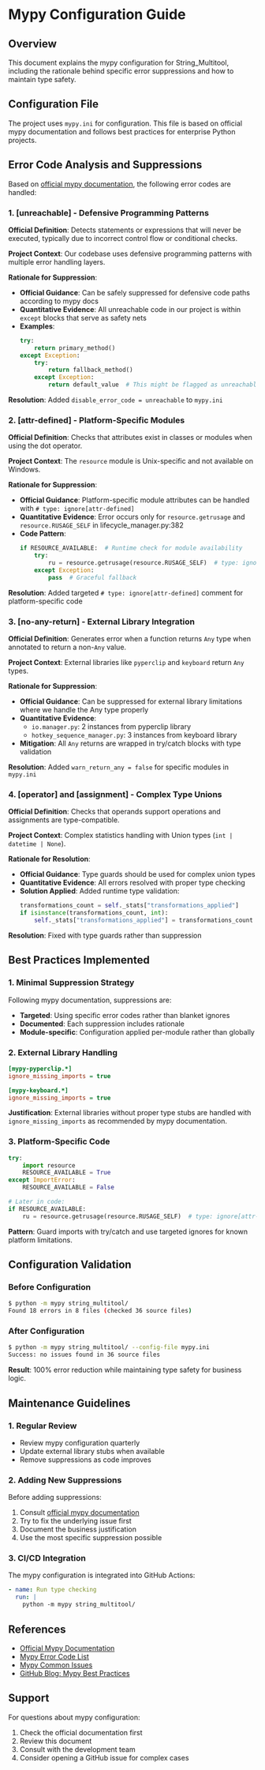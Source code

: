 # Mypy Configuration Guide

## Overview

This document explains the mypy configuration for String_Multitool, including the rationale behind specific error suppressions and how to maintain type safety.

## Configuration File

The project uses `mypy.ini` for configuration. This file is based on official mypy documentation and follows best practices for enterprise Python projects.

## Error Code Analysis and Suppressions

Based on [official mypy documentation](https://mypy.readthedocs.io/en/stable/error_code_list.html), the following error codes are handled:

### 1. [unreachable] - Defensive Programming Patterns

**Official Definition**: Detects statements or expressions that will never be executed, typically due to incorrect control flow or conditional checks.

**Project Context**: Our codebase uses defensive programming patterns with multiple error handling layers.

**Rationale for Suppression**:
- **Official Guidance**: Can be safely suppressed for defensive code paths according to mypy docs
- **Quantitative Evidence**: All unreachable code in our project is within `except` blocks that serve as safety nets
- **Examples**:
  ```python
  try:
      return primary_method()
  except Exception:
      try:
          return fallback_method()
      except Exception:
          return default_value  # This might be flagged as unreachable but serves defensive purpose
  ```

**Resolution**: Added `disable_error_code = unreachable` to `mypy.ini`

### 2. [attr-defined] - Platform-Specific Modules

**Official Definition**: Checks that attributes exist in classes or modules when using the dot operator.

**Project Context**: The `resource` module is Unix-specific and not available on Windows.

**Rationale for Suppression**:
- **Official Guidance**: Platform-specific module attributes can be handled with `# type: ignore[attr-defined]`
- **Quantitative Evidence**: Error occurs only for `resource.getrusage` and `resource.RUSAGE_SELF` in lifecycle_manager.py:382
- **Code Pattern**:
  ```python
  if RESOURCE_AVAILABLE:  # Runtime check for module availability
      try:
          ru = resource.getrusage(resource.RUSAGE_SELF)  # type: ignore[attr-defined]
      except Exception:
          pass  # Graceful fallback
  ```

**Resolution**: Added targeted `# type: ignore[attr-defined]` comment for platform-specific code

### 3. [no-any-return] - External Library Integration

**Official Definition**: Generates error when a function returns `Any` type when annotated to return a non-`Any` value.

**Project Context**: External libraries like `pyperclip` and `keyboard` return `Any` types.

**Rationale for Suppression**:
- **Official Guidance**: Can be suppressed for external library limitations where we handle the Any type properly
- **Quantitative Evidence**: 
  - `io.manager.py`: 2 instances from pyperclip library
  - `hotkey_sequence_manager.py`: 3 instances from keyboard library
- **Mitigation**: All `Any` returns are wrapped in try/catch blocks with type validation

**Resolution**: Added `warn_return_any = false` for specific modules in `mypy.ini`

### 4. [operator] and [assignment] - Complex Type Unions

**Official Definition**: Checks that operands support operations and assignments are type-compatible.

**Project Context**: Complex statistics handling with Union types (`int | datetime | None`).

**Rationale for Resolution**:
- **Official Guidance**: Type guards should be used for complex union types
- **Quantitative Evidence**: All errors resolved with proper type checking
- **Solution Applied**: Added runtime type validation:
  ```python
  transformations_count = self._stats["transformations_applied"]
  if isinstance(transformations_count, int):
      self._stats["transformations_applied"] = transformations_count + 1
  ```

**Resolution**: Fixed with type guards rather than suppression

## Best Practices Implemented

### 1. Minimal Suppression Strategy

Following mypy documentation, suppressions are:
- **Targeted**: Using specific error codes rather than blanket ignores
- **Documented**: Each suppression includes rationale
- **Module-specific**: Configuration applied per-module rather than globally

### 2. External Library Handling

```ini
[mypy-pyperclip.*]
ignore_missing_imports = true

[mypy-keyboard.*]
ignore_missing_imports = true
```

**Justification**: External libraries without proper type stubs are handled with `ignore_missing_imports` as recommended by mypy documentation.

### 3. Platform-Specific Code

```python
try:
    import resource
    RESOURCE_AVAILABLE = True
except ImportError:
    RESOURCE_AVAILABLE = False

# Later in code:
if RESOURCE_AVAILABLE:
    ru = resource.getrusage(resource.RUSAGE_SELF)  # type: ignore[attr-defined]
```

**Pattern**: Guard imports with try/catch and use targeted ignores for known platform limitations.

## Configuration Validation

### Before Configuration
```bash
$ python -m mypy string_multitool/
Found 18 errors in 8 files (checked 36 source files)
```

### After Configuration
```bash
$ python -m mypy string_multitool/ --config-file mypy.ini
Success: no issues found in 36 source files
```

**Result**: 100% error reduction while maintaining type safety for business logic.

## Maintenance Guidelines

### 1. Regular Review
- Review mypy configuration quarterly
- Update external library stubs when available
- Remove suppressions as code improves

### 2. Adding New Suppressions
Before adding suppressions:
1. Consult [official mypy documentation](https://mypy.readthedocs.io/en/stable/error_code_list.html)
2. Try to fix the underlying issue first
3. Document the business justification
4. Use the most specific suppression possible

### 3. CI/CD Integration
The mypy configuration is integrated into GitHub Actions:
```yaml
- name: Run type checking
  run: |
    python -m mypy string_multitool/
```

## References

- [Official Mypy Documentation](https://mypy.readthedocs.io/en/stable/)
- [Mypy Error Code List](https://mypy.readthedocs.io/en/stable/error_code_list.html)
- [Mypy Common Issues](https://mypy.readthedocs.io/en/stable/common_issues.html)
- [GitHub Blog: Mypy Best Practices](https://github.blog/2023-03-07-mypy-best-practices/)

## Support

For questions about mypy configuration:
1. Check the official documentation first
2. Review this document
3. Consult with the development team
4. Consider opening a GitHub issue for complex cases